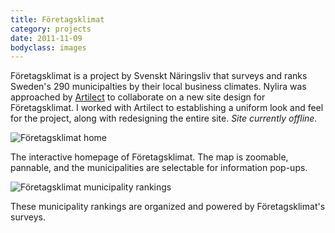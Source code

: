 ```yaml
---
title: Företagsklimat
category: projects
date: 2011-11-09
bodyclass: images
---
```


Företagsklimat is a project by Svenskt Näringsliv that surveys and ranks Sweden's 290 municipalties by their local business climates. Nylira was approached by [Artilect](../client-artilect/) to collaborate on a new site design for Företagsklimat. I worked with Artilect to establishing a uniform look and feel for the project, along with redesigning the entire site. *Site currently offline.*

<div class="figure">
  <img src="../assets/images/projects/foretagsklimat-01.png" alt="Företagsklimat home" />
  <div class="figcaption">
    <p>The interactive homepage of Företagsklimat. The map is zoomable, pannable, and the municipalities are selectable for information pop-ups.</p>
  </div>
</div>

<div class="figure">
  <img src="../assets/images/projects/foretagsklimat-02.png" alt="Företagsklimat municipality rankings" />
  <div class="figcaption">
    <p>These municipality rankings are organized and powered by Företagsklimat's surveys.</p>
  </div>
</div>

